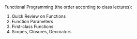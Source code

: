 Functional Programming (the order according to class lectures):
1. Quick Review on Functions
2. Function Parameters
3. First-class Functions
4. Scopes, Closures, Decorators
